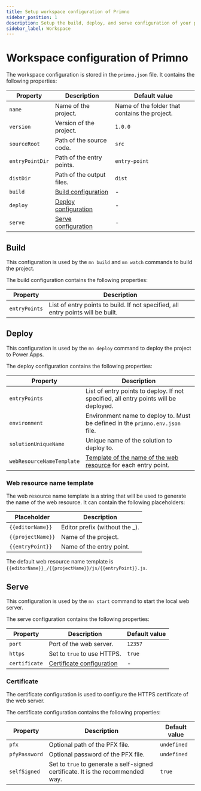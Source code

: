 ```yaml
---
title: Setup workspace configuration of Primno
sidebar_position: 1
description: Setup the build, deploy, and serve configuration of your project. Link the entry points to the web resources of your solution.
sidebar_label: Workspace
---
```

# Workspace configuration of Primno

The workspace configuration is stored in the `primno.json` file. It contains the following properties:

Property | Description | Default value
--- | --- | ---
`name` | Name of the project. | Name of the folder that contains the project.
`version` | Version of the project. | `1.0.0`
`sourceRoot` | Path of the source code. | `src`
`entryPointDir` | Path of the entry points. | `entry-point`
`distDir` | Path of the output files. | `dist`
`build` | [Build configuration](#build) | -
`deploy` | [Deploy configuration](#deploy) | -
`serve` | [Serve configuration](#serve) | -

## Build

This configuration is used by the `mn build` and `mn watch` commands to build the project.

The build configuration contains the following properties:

Property | Description
--- | ---
`entryPoints` | List of entry points to build. If not specified, all entry points will be built.

## Deploy

This configuration is used by the `mn deploy` command to deploy the project to Power Apps.

The deploy configuration contains the following properties:

Property | Description
--- | ---
`entryPoints` | List of entry points to deploy. If not specified, all entry points will be deployed.
`environment` | Environment name to deploy to. Must be defined in the `primno.env.json` file.
`solutionUniqueName` | Unique name of the solution to deploy to.
`webResourceNameTemplate` | [Template of the name of the web resource](#web-resource-name-template) for each entry point.

### Web resource name template

The web resource name template is a string that will be used to generate the name of the web resource. It can contain the following placeholders:

Placeholder | Description
--- | ---
`{{editorName}}` | Editor prefix (without the _).
`{{projectName}}` | Name of the project.
`{{entryPoint}}` | Name of the entry point.

The default web resource name template is `{{editorName}}_/{{projectName}}/js/{{entryPoint}}.js`.

## Serve

This configuration is used by the `mn start` command to start the local web server.

The serve configuration contains the following properties:

Property | Description | Default value
--- | --- | ---
`port` | Port of the web server. | `12357`
`https` | Set to `true` to use HTTPS. | `true`
`certificate` | [Certificate configuration](#certificate) | -

### Certificate

The certificate configuration is used to configure the HTTPS certificate of the web server.

The certificate configuration contains the following properties:

Property | Description | Default value
--- | --- | ---
`pfx` | Optional path of the PFX file. | `undefined`
`pfyPassword` | Optional password of the PFX file. | `undefined`
`selfSigned` | Set to `true` to generate a self-signed certificate. It is the recommended way. | `true`